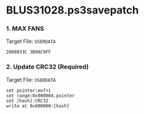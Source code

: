 # BLUS31028.ps3savepatch

### 1. MAX FANS

Target File: `USERDATA`

```
2068833C 3B9AC9FF
```

### 2. Update CRC32 (Required)

Target File: `USERDATA`

```
set pointer:eof+1
set range:0x000004,pointer
set [hash]:CRC32
write at 0x000000:[hash]
```

